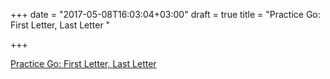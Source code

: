 +++
date = "2017-05-08T16:03:04+03:00"
draft = true
title = "Practice Go: First Letter, Last Letter "

+++

<p><a href="http://pliutau.com/practice-go-lastlettergame">Practice Go: First Letter, Last Letter </a></p>